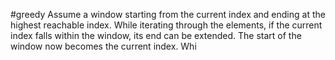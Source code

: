 #greedy
Assume a window starting from the current index and ending at the highest reachable index.
While iterating through the elements, if the current index falls within the window, its end can be extended.
The start of the window now becomes the current index.
Whi